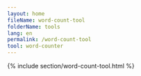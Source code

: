 ```yaml
---
layout: home
fileName: word-count-tool
folderName: tools
lang: en
permalink: /word-count-tool
tool: word-counter
---
```


{% include section/word-count-tool.html %}
